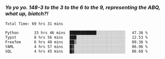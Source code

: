 ### ***Yo yo yo. 148-3 to the 3 to the 6 to the 9, representing the ABQ, what up, biatch?!***

<!--START_SECTION:waka-->

```txt
Total Time: 69 hrs 31 mins

Python       33 hrs 46 mins  ████████████░░░░░░░░░░░░░   47.36 %
Typst        8 hrs 56 mins   ███░░░░░░░░░░░░░░░░░░░░░░   12.53 %
Freefem      6 hrs 40 mins   ██▒░░░░░░░░░░░░░░░░░░░░░░   09.36 %
YAML         4 hrs 57 mins   █▓░░░░░░░░░░░░░░░░░░░░░░░   06.96 %
SQL          4 hrs 45 mins   █▓░░░░░░░░░░░░░░░░░░░░░░░   06.68 %
```

<!--END_SECTION:waka-->

<!--
**AJMC2002/AJMC2002** is a ✨ _special_ ✨ repository because its `README.md` (this file) appears on your GitHub profile.

Here are some ideas to get you started:

- 🔭 I’m currently working on ...
- 🌱 I’m currently learning ...
- 👯 I’m looking to collaborate on ...
- 🤔 I’m looking for help with ...
- 💬 Ask me about ...
- 📫 How to reach me: ...
- 😄 Pronouns: ...
- ⚡ Fun fact: ...
-->
